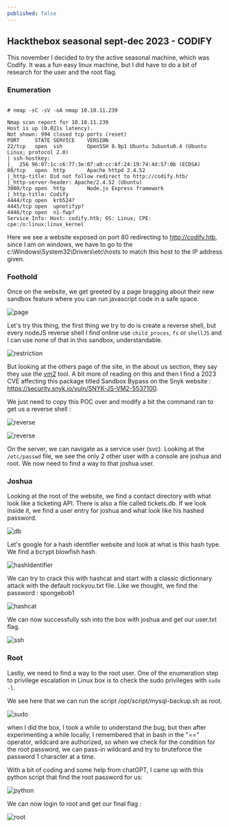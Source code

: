 ```yaml
---
published: false
---
```

## Hackthebox seasonal sept-dec 2023 - CODIFY

This november I decided to try the active seasonal machine, which was Codify. It was a fun easy linux machine, but I did have to do a bit of research for the user and the root flag.


### Enumeration


```console

# nmap -sC -sV -oA nmap 10.10.11.239

Nmap scan report for 10.10.11.239
Host is up (0.021s latency).
Not shown: 994 closed tcp ports (reset)
PORT     STATE SERVICE    VERSION
22/tcp   open  ssh        OpenSSH 8.9p1 Ubuntu 3ubuntu0.4 (Ubuntu Linux; protocol 2.0)
| ssh-hostkey:
|_  256 96:07:1c:c6:77:3e:07:a0:cc:6f:24:19:74:4d:57:0b (ECDSA)
80/tcp   open  http       Apache httpd 2.4.52
|_http-title: Did not follow redirect to http://codify.htb/
|_http-server-header: Apache/2.4.52 (Ubuntu)
3000/tcp open  http       Node.js Express framework
|_http-title: Codify
4444/tcp open  krb524?
4445/tcp open  upnotifyp?
4446/tcp open  n1-fwp?
Service Info: Host: codify.htb; OS: Linux; CPE: cpe:/o:linux:linux_kernel

```


Here we see a website exposed on port 80 redirecting to http://codify.htb, since I am on windows, we have to go to the c:\Windows\System32\Drivers\etc\hosts to match this host to the IP address given.



### Foothold


Once on the website, we get greeted by a page bragging about their new sandbox feature where you can run javascript code in a safe space.


![page](/images/codify/welcomePage.png)

Let's try this thing, the first thing we try to do is create a reverse shell, but every nodeJS reverse shell I find online use `child_proces`, `fs` or `shellJS` and I can use none of that in this sandbox, understandable. 


![restriction](/images/codify/restrictions.png)


But looking at the others page of the site, in the about us section, they say they use the [vm2](https://github.com/patriksimek/vm2) tool. A bit more of reading on this and then I find a 2023 CVE affecting this package titled Sandbox Bypass on the Snyk website : https://security.snyk.io/vuln/SNYK-JS-VM2-5537100.


We just need to copy this POC over and modify a bit the command ran to get us a reverse shell :


![reverse](/images/codify/poc.png)


![reverse](/images/codify/reverse.png)


On the server, we can navigate as a service user (svc). Looking at the `/etc/passwd` file, we see the only 2 other user with a console are joshua and root. We now need to find a way to that joshua user.


### Joshua


Looking at the root of the website, we find a contact directory with what look like a ticketing API. There is also a file called tickets.db. If we look inside it, we find a user entry for joshua and what look like his hashed password. 


![db](/images/codify/db.png)


Let's google for a hash identifier website and look at what is this hash type. We find a bcrypt blowfish hash. 


![hashIdentifier](/images/codify/hashIdentifier.png)


We can try to crack this with hashcat and start with a classic dictionnary attack with the default rockyou.txt file. Like we thought, we find the password : spongebob1


![hashcat](/images/codify/hashcat.png)


We can now successfully ssh into the box with joshua and get our user.txt flag.


![ssh](/images/codify/ssh.png)


### Root


Lastly, we need to find a way to the root user. One of the enumeration step to privilege escalation in Linux box is to check the sudo privileges with `sudo -l`.


We see here that we can run the script /opt/script/mysql-backup.sh as root.


![sudo](/images/codify/dbscript.png)


when I did the box, I took a while to understand the bug, but then after experimenting a while locally, I remembered that in bash in the "==" operator, wildcard are authorized, so when we check for the condition for the root password, we can pass-in wildcard and try to bruteforce the password 1 character at a time.


With a bit of coding and some help from chatGPT, I came up with this python script that find the root password for us:


![python](/images/codify/python.png)


We can now login to root and get our final flag : 


![root](/images/codify/root.png)





